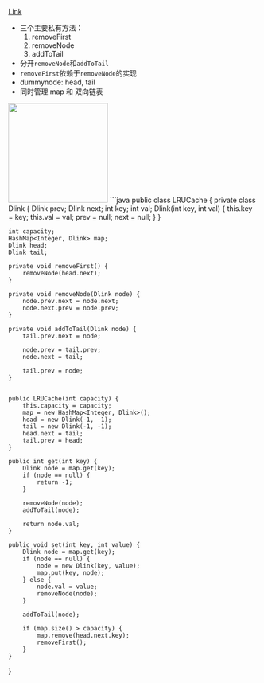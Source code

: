 
[Link](https://leetcode.com/problems/lru-cache/)

* 三个主要私有方法：
  1. removeFirst
  2. removeNode
  3. addToTail
* 分开`removeNode`和`addToTail`
* `removeFirst`依赖于`removeNode`的实现
* dummynode: head, tail
* 同时管理 map 和 双向链表

<img src="https://lh3.googleusercontent.com/y2JryHgdkZmDFDB4wpEY3ovPutbY06DCiJAWQI_X57bhwYTh0QykHCEdULNqn9wVKSQVLH3WRQQdUytVVuNjzgL82iTA0i-cVGrhGZqHYtK6JAjXqEU1re6n2_QRMB7GUso5ivLlsWKbh6kF3kn9WXIx-O7EB_gBPFWf78RDZF3VU91oS1J345EbgXJo0JQi_LFkyq82NzMo16N6u2mzdXNAKaCIaz5PkSHmCkTl3h_RWnLhaBjIyMoAbDdH1ovF4Tcv6CL43SWl5mC-fFCLfCIMcM2jnnGRFuathutxS5wXMvDOZy7t9YjVzPdvp5AKgSl7ZHHNGmVp55DdgZf11HL2FMJouZU7OemOGoxaoS_DCvNJ_IX3C0fY4p-elitdLs8o1jW2dnBCVtjPqON_cWCeQtzVBvUbcIqvApoDnGPHJUPcyk6fZZjDBboR1sAbnbiYSHtTJgzxpdDWWN-SlnEgH2gp9Xie7UQAusX34UmvI_1LpXZ8qRhZX5fMcX2vmdS-PsbcPoOPV6V1dbT98dwSAhHS9R6Ywm1oz3dlr-U=w1728-h1122-no" width="200">
```java
public class LRUCache {
    private class Dlink {
        Dlink prev;
        Dlink next;
        int key;
        int val;
        Dlink(int key, int val) {
            this.key = key;
            this.val = val;
            prev = null;
            next = null;
        }
    }
    
    int capacity;
    HashMap<Integer, Dlink> map;
    Dlink head;
    Dlink tail;
    
    private void removeFirst() {
        removeNode(head.next);
    }
    
    private void removeNode(Dlink node) {
        node.prev.next = node.next;
        node.next.prev = node.prev;
    }
    
    private void addToTail(Dlink node) {
        tail.prev.next = node;
        
        node.prev = tail.prev;
        node.next = tail;
        
        tail.prev = node;
    }
    
    
    public LRUCache(int capacity) {
        this.capacity = capacity;
        map = new HashMap<Integer, Dlink>();
        head = new Dlink(-1, -1);
        tail = new Dlink(-1, -1);
        head.next = tail;
        tail.prev = head;
    }
    
    public int get(int key) {
        Dlink node = map.get(key);
        if (node == null) {
            return -1;
        }
        
        removeNode(node);
        addToTail(node);
        
        return node.val;
    }
    
    public void set(int key, int value) {
        Dlink node = map.get(key);
        if (node == null) {
            node = new Dlink(key, value);
            map.put(key, node);
        } else {
            node.val = value;
            removeNode(node);
        }
        
        addToTail(node);
        
        if (map.size() > capacity) {
            map.remove(head.next.key);
            removeFirst();
        }
    }
}
```
